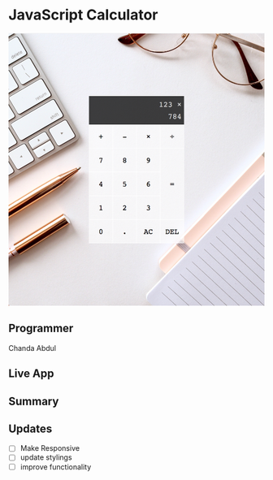 # JavaScript Calculator
![](./images/calcscreen.png)

## Programmer

Chanda Abdul

## Live App

## Summary

## Updates
- [ ] Make Responsive
- [ ] update stylings
- [ ] improve functionality